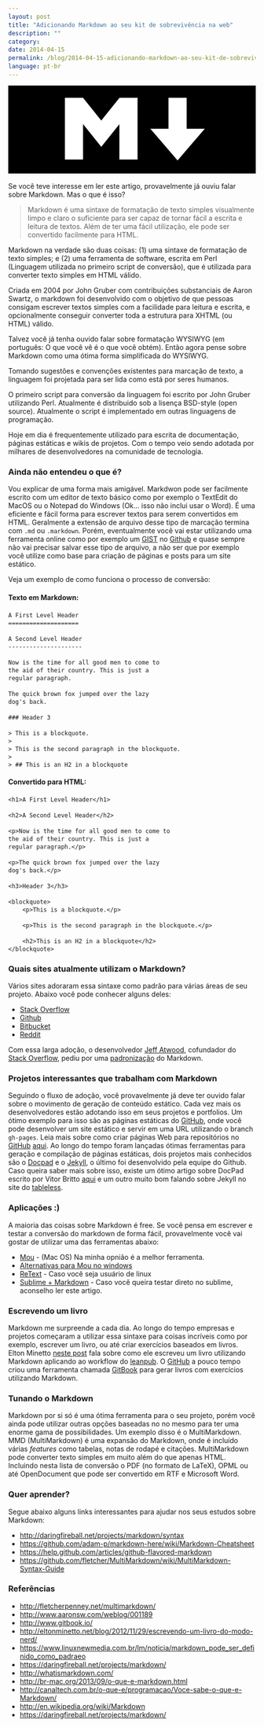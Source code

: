 ```yaml
---
layout: post
title: "Adicionando Markdown ao seu kit de sobrevivência na web"
description: ""
category:
date: 2014-04-15
permalink: /blog/2014-04-15-adicionando-markdown-ao-seu-kit-de-sobrevivencia-na-web
language: pt-br
---
```



<!-- more -->
![Markdown logo](/assets/images/posts/markdown-logo.jpg)

Se você teve interesse em ler este artigo, provavelmente já ouviu falar sobre Markdown. Mas o que é isso?
>  Markdown é uma sintaxe de formatação de texto simples visualmente limpo e claro o suficiente para  ser capaz de tornar fácil a escrita e leitura de textos. Além de ter uma fácil utilização, ele pode ser convertido facilmente para HTML.

Markdown na verdade são duas coisas: (1) uma sintaxe de formatação de texto simples; e (2) uma ferramenta de software, escrita em Perl (Linguagem utilizada no primeiro script de conversão), que é utilizada para converter texto simples em HTML válido.

Criada em 2004 por John Gruber com contribuições substanciais de Aaron Swartz, o markdown foi desenvolvido com o objetivo de que pessoas consigam escrever textos simples com a facilidade para leitura e escrita, e opcionalmente conseguir converter toda a estrutura para XHTML (ou HTML) válido.

Talvez você já tenha ouvido falar sobre formatação WYSIWYG (em português: O que você vê é o que você obtém). Então agora pense sobre Markdown como uma ótima forma simplificada do WYSIWYG.

Tomando sugestões e convenções existentes para marcação de texto, a linguagem foi projetada para ser lida como está por seres humanos.

O primeiro script para conversão da linguagem foi escrito por John Gruber utilizando Perl. Atualmente é distribuido sob a lisença BSD-style (open source). Atualmente o script é implementado em outras linguagens de programação.

Hoje em dia é frequentemente utilizado para escrita de documentação, páginas estáticas e wikis de projetos. Com o tempo veio sendo adotada por milhares de desenvolvedores na comunidade de tecnologia.

### Ainda não entendeu o que é?

Vou explicar de uma forma mais amigável. Markdwon pode ser facilmente escrito com um editor de texto básico como por exemplo o TextEdit do MacOS ou o Notepad do Windows (Ok... isso não inclui usar o Word).
É uma eficiente e fácil forma para escrever textos para serem convertidos em HTML. Geralmente a extensão de arquivo desse tipo de marcação termina com `.md` ou `.markdown`. Porém, eventualmente você vai estar utilizando uma ferramenta online como por exemplo um [GIST](https://gist.github.com/) no [Github](https://github.com/) e quase sempre não vai precisar salvar esse tipo de arquivo, a não ser que por exemplo você utilize como base para criação de páginas e posts para um site estático.

Veja um exemplo de como funciona o processo de conversão:

#### Texto em Markdown:

```
A First Level Header
====================

A Second Level Header
---------------------

Now is the time for all good men to come to
the aid of their country. This is just a
regular paragraph.

The quick brown fox jumped over the lazy
dog's back.

### Header 3

> This is a blockquote.
>
> This is the second paragraph in the blockquote.
>
> ## This is an H2 in a blockquote
```

#### Convertido para HTML:

```
<h1>A First Level Header</h1>

<h2>A Second Level Header</h2>

<p>Now is the time for all good men to come to
the aid of their country. This is just a
regular paragraph.</p>

<p>The quick brown fox jumped over the lazy
dog's back.</p>

<h3>Header 3</h3>

<blockquote>
    <p>This is a blockquote.</p>

    <p>This is the second paragraph in the blockquote.</p>

    <h2>This is an H2 in a blockquote</h2>
</blockquote>
```

### Quais sites atualmente utilizam o Markdown?

Vários sites adoraram essa sintaxe como padrão para várias áreas de seu projeto. Abaixo você pode conhecer alguns deles:

* [Stack Overflow](http://stackoverflow.com/)
* [Github](https://github.com/)
* [Bitbucket](https://bitbucket.org/)
* [Reddit](http://www.reddit.com/)

Com essa larga adoção, o desenvolvedor [Jeff Atwood](http://en.wikipedia.org/wiki/Jeff_Atwood), cofundador do [Stack Overflow](http://stackoverflow.com/), pediu por uma [padronização](http://blog.codinghorror.com/the-future-of-markdown/) do Markdown.


### Projetos interessantes que trabalham com Markdown

Seguindo o fluxo de adoção, você provavelmente já deve ter ouvido falar sobre o movimento de geração de conteúdo estático. Cada vez mais os desenvolvedores estão adotando isso em seus projetos e portfolios. Um ótimo exemplo para isso são as páginas estáticas do [GitHub](https://github.com/), onde você pode desenvolver um site estático e servir em uma URL utilizando o branch `gh-pages`. Leia mais sobre como criar páginas Web para repositórios no [GitHub](https://github.com/) [aqui](http://tableless.com.br/criando-paginas-web-para-seus-repositorios-com-o-github-pages/). Ao longo do tempo foram lançadas ótimas ferramentas para geração e compilação de páginas estáticas, dois projetos mais conhecidos são o [Docpad](http://docpad.org/) e o [Jekyll](http://jekyllrb.com/), o último foi desenvolvido pela equipe do Github. Caso queira saber mais sobre isso, existe um ótimo artigo sobre DocPad escrito por Vitor Britto [aqui](http://www.vitorbritto.com.br/blog/a-nova-geracao-web-estrelando-docpad/) e um outro muito bom falando sobre Jekyll no site do [tableless](http://tableless.com.br/jekyll-servindo-sites-estaticos/).

### Aplicações :)

A maioria das coisas sobre Markdown é free. Se você pensa em escrever e testar a conversão do markdown de forma fácil, provavelmente você vai gostar de utilizar uma das ferramentas abaixo:

* [Mou](http://mouapp.com/) - (Mac OS) Na minha opnião é a melhor ferramenta.
* [Alternativas para Mou no windows](http://alternativeto.net/software/mou/?platform=windows)
* [ReText](http://sourceforge.net/p/retext/home/ReText/) - Caso você seja usuário de linux
* [Sublime + Markdown](http://www.macstories.net/roundups/sublime-text-2-and-markdown-tips-tricks-and-links/) - Caso você queira testar direto no sublime, aconselho ler este artigo.

### Escrevendo um livro

Markdown me surpreende a cada dia. Ao longo do tempo empresas e projetos começaram a utilizar essa sintaxe para coisas incríveis como por exemplo, escrever um livro, ou até criar exercícios baseados em livros. Elton Minetto [neste post](http://eltonminetto.net/blog/2012/11/29/escrevendo-um-livro-do-modo-nerd/) fala sobre como ele escreveu um livro utilizando Markdown aplicando ao workflow do [leanpub](https://leanpub.com/). O [GitHub](https://github.com/) a pouco tempo criou uma ferramenta chamada [GitBook](http://www.gitbook.io/) para gerar livros com exercícios utilizando Markdown.

### Tunando o Markdown

Markdown por si só é uma ótima ferramenta para o seu projeto, porém você ainda pode utilizar outras opções baseadas no no mesmo para ter uma enorme gama de possibilidades. Um exemplo disso é o MultiMarkdown.
MMD (MultiMarkdown) é uma expansão do Markdown, onde é incluído várias *features* como tabelas, notas de rodapé e citações.
MultiMarkdown pode converter texto simples em muito além do que apenas HTML. Incluindo nesta lista de conversão o PDF (no formato de LaTeX), OPML ou até OpenDocument que pode ser convertido em RTF e Microsoft Word.


### Quer aprender?

Segue abaixo alguns links interessantes para ajudar nos seus estudos sobre Markdown:

* http://daringfireball.net/projects/markdown/syntax
* https://github.com/adam-p/markdown-here/wiki/Markdown-Cheatsheet
* https://help.github.com/articles/github-flavored-markdown
* https://github.com/fletcher/MultiMarkdown/wiki/MultiMarkdown-Syntax-Guide


### Referências

* http://fletcherpenney.net/multimarkdown/
* http://www.aaronsw.com/weblog/001189
* http://www.gitbook.io/
* http://eltonminetto.net/blog/2012/11/29/escrevendo-um-livro-do-modo-nerd/
* https://www.linuxnewmedia.com.br/lm/noticia/markdown_pode_ser_definido_como_padraeo
* https://daringfireball.net/projects/markdown/
* http://whatismarkdown.com/
* http://br-mac.org/2013/09/o-que-e-markdown.html
* http://canaltech.com.br/o-que-e/programacao/Voce-sabe-o-que-e-Markdown/
* http://en.wikipedia.org/wiki/Markdown
* https://daringfireball.net/projects/markdown/